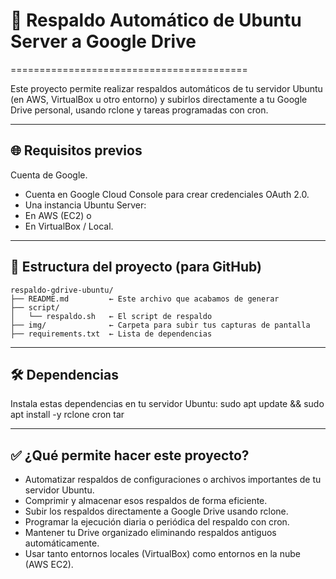# 💾 Respaldo Automático de Ubuntu Server a Google Drive
=========================================

Este proyecto permite realizar respaldos automáticos de tu servidor Ubuntu (en AWS, VirtualBox u otro entorno) y subirlos directamente a tu Google Drive personal, usando rclone y tareas programadas con cron.

----------------------------------------------------
🌐 Requisitos previos
----------------------------------------------------

Cuenta de Google.
- Cuenta en Google Cloud Console para crear credenciales OAuth 2.0.
- Una instancia Ubuntu Server:
- En AWS (EC2) o
- En VirtualBox / Local.


----------------------------------------------------
📂 Estructura del proyecto (para GitHub)
----------------------------------------------------

```text
respaldo-gdrive-ubuntu/
├── README.md         ← Este archivo que acabamos de generar
├── script/
│   └── respaldo.sh   ← El script de respaldo
├── img/              ← Carpeta para subir tus capturas de pantalla
├── requirements.txt  ← Lista de dependencias

```

----------------------------------------------------
🛠️ Dependencias
----------------------------------------------------

Instala estas dependencias en tu servidor Ubuntu:
sudo apt update && sudo apt install -y rclone cron tar

----------------------------------------------------
✅ ¿Qué permite hacer este proyecto?
----------------------------------------------------

- Automatizar respaldos de configuraciones o archivos importantes de tu servidor Ubuntu.
- Comprimir y almacenar esos respaldos de forma eficiente.
- Subir los respaldos directamente a Google Drive usando rclone.
- Programar la ejecución diaria o periódica del respaldo con cron.
- Mantener tu Drive organizado eliminando respaldos antiguos automáticamente.
- Usar tanto entornos locales (VirtualBox) como entornos en la nube (AWS EC2).
